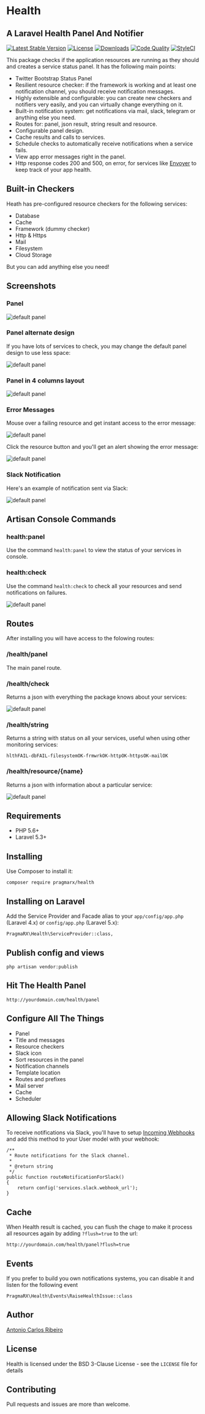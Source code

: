 # Health
## A Laravel Health Panel And Notifier

[![Latest Stable Version](https://img.shields.io/packagist/v/pragmarx/health.svg?style=flat-square)](https://packagist.org/packages/pragmarx/health) [![License](https://img.shields.io/badge/license-BSD_3_Clause-brightgreen.svg?style=flat-square)](LICENSE) [![Downloads](https://img.shields.io/packagist/dt/pragmarx/health.svg?style=flat-square)](https://packagist.org/packages/pragmarx/health) [![Code Quality](https://img.shields.io/scrutinizer/g/antonioribeiro/health.svg?style=flat-square)](https://scrutinizer-ci.com/g/antonioribeiro/health/?branch=master) [![StyleCI](https://styleci.io/repos/74829244/shield)](https://styleci.io/repos/74829244)

This package checks if the application resources are running as they should and creates a service status panel. It has the following main points:

- Twitter Bootstrap Status Panel 
- Resilient resource checker: if the framework is working and at least one notification channel, you should receive notification messages. 
- Highly extensible and configurable: you can create new checkers and notifiers very easily, and you can virtually change everything on it.
- Built-in notification system: get notifications via mail, slack, telegram or anything else you need.
- Routes for: panel, json result, string result and resource.
- Configurable panel design.
- Cache results and calls to services.
- Schedule checks to automatically receive notifications when a service fails.
- View app error messages right in the panel.
- Http response codes 200 and 500, on error, for services like [Envoyer](https://envoyer.io) to keep track of your app health.

## Built-in Checkers 

Heath has pre-configured resource checkers for the following services:

- Database
- Cache
- Framework (dummy checker)
- Http & Https
- Mail
- Filesystem
- Cloud Storage

But you can add anything else you need!

## Screenshots 

### Panel

![default panel](docs/images/error-multi.png)

### Panel alternate design

If you have lots of services to check, you may change the default panel design to use less space:

![default panel](docs/images/error-single-2-columns.png)

### Panel in 4 columns layout

![default panel](docs/images/error-single-4-columns.png)

### Error Messages 

Mouse over a failing resource and get instant access to the error message:

![default panel](docs/images/error-hint.png)

Click the resource button and you'll get an alert showing the error message:

![default panel](docs/images/error-alert.png)

### Slack Notification

Here's an example of notification sent via Slack:

![default panel](docs/images/slack.png)

## Artisan Console Commands

### health:panel

Use the command `health:panel` to view the status of your services in console.

### health:check

Use the command `health:check` to check all your resources and send notifications on failures.

![default panel](docs/images/console-panel.png)

## Routes

After installing you will have access to the folowing routes:

### /health/panel

The main panel route.

### /health/check

Returns a json with everything the package knows about your services:

![default panel](docs/images/json.png)

### /health/string

Returns a string with status on all your services, useful when using other monitoring services:

```
hlthFAIL-dbFAIL-filesystemOK-frmwrkOK-httpOK-httpsOK-mailOK
```

### /health/resource/{name}

Returns a json with information about a particular service:

![default panel](docs/images/json-resource.png)

## Requirements

- PHP 5.6+
- Laravel 5.3+

## Installing

Use Composer to install it:

    composer require pragmarx/health

## Installing on Laravel

Add the Service Provider and Facade alias to your `app/config/app.php` (Laravel 4.x) or `config/app.php` (Laravel 5.x):

    PragmaRX\Health\ServiceProvider::class,

## Publish config and views

    php artisan vendor:publish

## Hit The Health Panel

    http://yourdomain.com/health/panel
    
## Configure All The Things

- Panel
- Title and messages
- Resource checkers
- Slack icon
- Sort resources in the panel
- Notification channels
- Template location
- Routes and prefixes
- Mail server
- Cache
- Scheduler

## Allowing Slack Notifications

To receive notifications via Slack, you'll have to setup [Incoming Webhooks](https://api.slack.com/incoming-webhooks) and add this method to your User model with your webhook: 

    /**
     * Route notifications for the Slack channel.
     *
     * @return string
     */
    public function routeNotificationForSlack()
    {
        return config('services.slack.webhook_url');
    }

## Cache

When Health result is cached, you can flush the chage to make it process all resources again by adding `?flush=true` to the url: 

    http://yourdomain.com/health/panel?flush=true

## Events

If you prefer to build you own notifications systems, you can disable it and listen for the following event  

    PragmaRX\Health\Events\RaiseHealthIssue::class
    
## Author

[Antonio Carlos Ribeiro](http://twitter.com/iantonioribeiro)

## License

Health is licensed under the BSD 3-Clause License - see the `LICENSE` file for details

## Contributing

Pull requests and issues are more than welcome.
